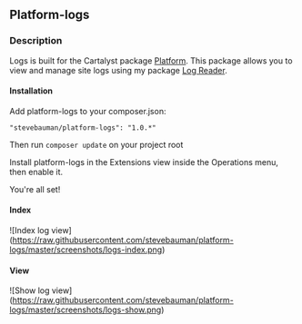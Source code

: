 ## Platform-logs

### Description

Logs is built for the Cartalyst package [Platform](https://cartalyst.com/manual/platform/3.0). This package
allows you to view and manage site logs using my package [Log Reader](https://github.com/stevebauman/log-reader).

#### Installation

Add platform-logs to your composer.json:

    "stevebauman/platform-logs": "1.0.*"

Then run `composer update` on your project root

Install platform-logs in the Extensions view inside the Operations menu, then enable it.

You're all set!

#### Index

![Index log view]
(https://raw.githubusercontent.com/stevebauman/platform-logs/master/screenshots/logs-index.png)

#### View

![Show log view]
(https://raw.githubusercontent.com/stevebauman/platform-logs/master/screenshots/logs-show.png)